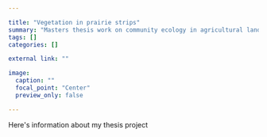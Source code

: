 ```yaml
---

title: "Vegetation in prairie strips"
summary: "Masters thesis work on community ecology in agricultural landscapes"
tags: []
categories: []

external link: ""

image: 
  caption: ""
  focal_point: "Center"
  preview_only: false

---
```


Here's information about my thesis project